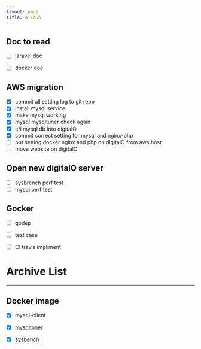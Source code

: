 ```yaml
---
layout: page
title: A ToDo
---
```



## Doc to read
- [ ] laravel doc
- [ ] docker doc


## AWS migration
- [x] commit all setting log to git repo
- [x] install mysql service
- [x] make mysql working
- [x] mysql mysqltuner check again
- [x] e/i mysql db into digitalO
- [x] commit correct setting for mysql and nginx-php
- [ ] put setting docker nginx and php on digitalO from aws host
- [ ] move website on digitalO

## Open new digitalO server
- [ ] sysbrench perf test
- [ ] mysql perf test

## Gocker
- [ ] godep 
- [ ] test case
- [ ] CI travis impliment 






# Archive List
--- 

## Docker image
 - [x] mysql-client
 - [x] [mysqltuner](https://github.com/owski/docker-mysqltuner/blob/master/Dockerfile)
 - [x] [sysbench](https://github.com/tjakobsson/sysbench/blob/master/Dockerfile)

